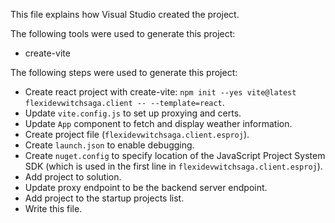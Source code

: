 This file explains how Visual Studio created the project.

The following tools were used to generate this project:
- create-vite

The following steps were used to generate this project:
- Create react project with create-vite: `npm init --yes vite@latest flexidevwitchsaga.client -- --template=react`.
- Update `vite.config.js` to set up proxying and certs.
- Update `App` component to fetch and display weather information.
- Create project file (`flexidevwitchsaga.client.esproj`).
- Create `launch.json` to enable debugging.
- Create `nuget.config` to specify location of the JavaScript Project System SDK (which is used in the first line in `flexidevwitchsaga.client.esproj`).
- Add project to solution.
- Update proxy endpoint to be the backend server endpoint.
- Add project to the startup projects list.
- Write this file.
